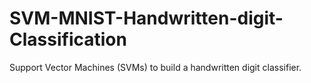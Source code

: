 # SVM-MNIST-Handwritten-digit-Classification
Support Vector Machines (SVMs) to build a handwritten digit classifier.
